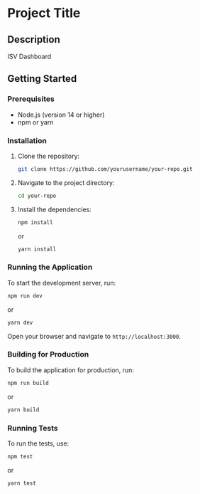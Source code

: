 # Project Title

## Description

ISV Dashboard

## Getting Started

### Prerequisites

- Node.js (version 14 or higher)
- npm or yarn

### Installation

1. Clone the repository:
   ```bash
   git clone https://github.com/yourusername/your-repo.git
   ```
2. Navigate to the project directory:
   ```bash
   cd your-repo
   ```
3. Install the dependencies:
   ```bash
   npm install
   ```
   or
   ```bash
   yarn install
   ```

### Running the Application

To start the development server, run:

```bash
npm run dev
```

or

```bash
yarn dev
```

Open your browser and navigate to `http://localhost:3000`.

### Building for Production

To build the application for production, run:

```bash
npm run build
```

or

```bash
yarn build
```

### Running Tests

To run the tests, use:

```bash
npm test
```

or

```bash
yarn test
```

